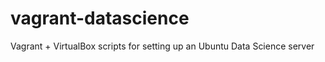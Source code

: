 vagrant-datascience
===================

Vagrant + VirtualBox scripts for setting up an Ubuntu Data Science server
